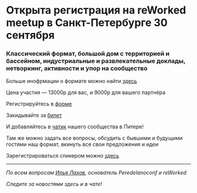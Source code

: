 # Открыта регистрация на **reWorked meetup** в Санкт-Петербурге 30 сентября

### Классический формат, большой дом с территорией и бассейном, индустриальные и развлекательные доклады, нетворкинг, активности и упор на сообщество

Больше инофрмации о формате можно найти [здесь](/./confs/standard.md)

Цена участия — 13000р для вас, и 9000р для вашего партнёра

Регистрируйтесь в [форме]( https://docs.google.com/forms/d/1d7QskdzUdi8aGSdfpA6eLXTSovoheNMWzZwopPauyjg)

Закидывайте за [билет](/./guides/how-to-pay.md)

И добавляйтесь в [чатик]( https://t.me/piter_meetup) нашего сообщества в Питере! 

Там же можно задать все вопросы, обсудить с бывшими и будущими гостями наш формат, вкинуть все свои предложения и идеи

Зарегистрироваться спикером можно [здесь](/./guides/tech-speech.md)

---

_По всем вопросам [Илья Лахов](https://t.me/ilakhov), основатель Peredelanoconf и reWorked_

_Следите за новостями здесь и в чате!_
